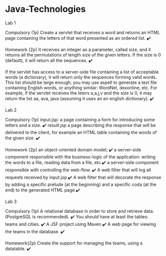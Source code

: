# Java-Technologies

Lab 1

Compulsory (1p)
Create a servlet that receives a word and returns an HTML page containing the letters of that word presented as an ordered list. ✔️

Homework (2p)
It receives an integer as a parameter, called size, and it returns all the permutations of length size of the given letters. If the size is 0 (default), it will return all the sequences. ✔️

If the servlet has access to a server-side file containing a list of acceptable words (a dictionary), it will return only the sequences forming valid words.
This list should be large enough; you may use aspell to generate a text file containing English words, or anything similar: WordNet, dexonline, etc.
For example, if the servlet receives the leters a,a,j,v and the size is 0, it may return the list aa, ava, java (assuming it uses an en english dictionary). ✔️

Lab 2

Compulsory (1p)
input.jsp: a page containing a form for introducing some letters and a size. ✔️
result.jsp a page describing the response that will be delivered to the client, for example an HTML table containing the words of the given size. ✔️

Homework (2p)
an object-oriented domain model; ✔️
a server-side component responsible with the business-logic of the application: writing the words to a file, reading data from a file, etc.✔️
a server-side component responsible with controlling the web-flow. ✔️
A web filter that will log all requests received by input.jsp.✔️
A web filter that will decorate the response by adding a specific prelude (at the beginning) and a specific coda (at the end) to the generated HTML page.✔️

Lab 3

Compulsory (1p)
A relational database in order to store and retrieve data. (PostgreSQL is recommended). ✔️
You should have at least the tables: teams and cities. ✔️
A JSF project using Maven ✔️
A web page for viewing the teams in the database. ✔️

Homework(2p)
Create the support for managing the teams, using a datatable. ✔️
